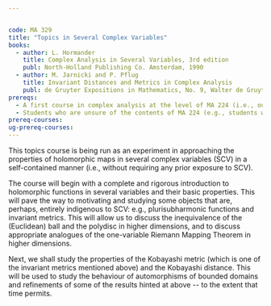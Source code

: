 ```yaml
---


code: MA 329
title: "Topics in Several Complex Variables"
books:
  - author: L. Hormander
    title: Complex Analysis in Several Variables, 3rd edition
    publ: North-Holland Publishing Co. Amsterdam, 1990
  - author: M. Jarnicki and P. Pflug
    title: Invariant Distances and Metrics in Complex Analysis
    publ: de Gruyter Expositions in Mathematics, No. 9, Walter de Gruyter, Berlin, 1993
prereqs:
  - A first course in complex analysis at the level of MA 224 (i.e., our first course in complex analysis).
  - Students who are unsure of the contents of MA 224 (e.g., students who completed their M.Sc. elsewhere) and are interested in this course are encouraged to speak/write to the instructor.
prereq-courses: 
ug-prereq-courses: 
---
```




This topics course is being run as an experiment in approaching the properties of holomorphic maps in several complex variables (SCV) in a self-contained manner (i.e., without requiring any prior exposure to SCV).

The course will begin with a complete and rigorous introduction to holomorphic functions in several variables and their basic properties. This will pave the way to motivating and studying some objects that are, perhaps, entirely indigenous to SCV: e.g., plurisubharmonic functions and invariant metrics. This will allow us to discuss the inequivalence of the (Euclidean) ball and the polydisc in higher dimensions, and to discuss appropriate analogues of the one-variable Riemann Mapping Theorem in higher dimensions. 

Next, we shall study the properties of the Kobayashi metric (which is one of the invariant metrics mentioned above) and the Kobayashi distance. This will be used to study the behaviour of automorphisms of bounded domains and refinements of some of the results hinted at above -- to the extent that time permits.
